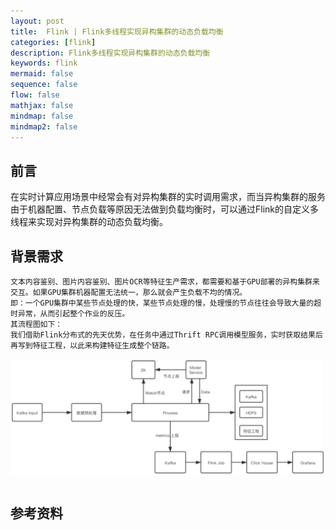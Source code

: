 ```yaml
---
layout: post
title:  Flink | Flink多线程实现异构集群的动态负载均衡
categories: [flink]
description: Flink多线程实现异构集群的动态负载均衡
keywords: flink
mermaid: false
sequence: false
flow: false
mathjax: false
mindmap: false
mindmap2: false
---
```


## 前言 <br>
在实时计算应用场景中经常会有对异构集群的实时调用需求，而当异构集群的服务由于机器配置、节点负载等原因无法做到负载均衡时，可以通过Flink的自定义多线程来实现对异构集群的动态负载均衡。


## 背景需求
```.text
文本内容鉴别、图片内容鉴别、图片OCR等特征生产需求，都需要和基于GPU部署的异构集群来交互。如果GPU集群机器配置无法统一，那么就会产生负载不均的情况。
即：一个GPU集群中某些节点处理的快，某些节点处理的慢，处理慢的节点往往会导致大量的超时异常，从而引起整个作业的反压。
其流程图如下：
我们借助Flink分布式的先天优势，在任务中通过Thrift RPC调用模型服务，实时获取结果后再写到特征工程，以此来构建特征生成整个链路。
```
![img](/images/posts/bigdata/flink/微信截图_20240411175913.png)<br>
```.text

```





## 参考资料
